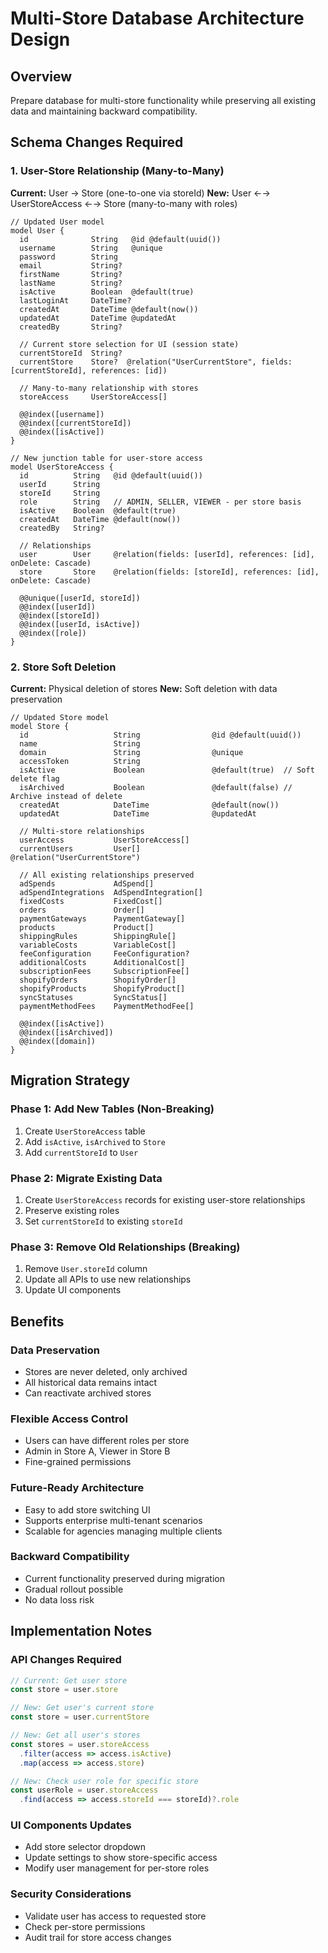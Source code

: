 # Multi-Store Database Architecture Design

## Overview
Prepare database for multi-store functionality while preserving all existing data and maintaining backward compatibility.

## Schema Changes Required

### 1. User-Store Relationship (Many-to-Many)

**Current:** User → Store (one-to-one via storeId)
**New:** User ←→ UserStoreAccess ←→ Store (many-to-many with roles)

```prisma
// Updated User model
model User {
  id              String   @id @default(uuid())
  username        String   @unique
  password        String
  email           String?
  firstName       String?
  lastName        String?
  isActive        Boolean  @default(true)
  lastLoginAt     DateTime?
  createdAt       DateTime @default(now())
  updatedAt       DateTime @updatedAt
  createdBy       String?
  
  // Current store selection for UI (session state)
  currentStoreId  String?
  currentStore    Store?  @relation("UserCurrentStore", fields: [currentStoreId], references: [id])
  
  // Many-to-many relationship with stores
  storeAccess     UserStoreAccess[]
  
  @@index([username])
  @@index([currentStoreId])
  @@index([isActive])
}

// New junction table for user-store access
model UserStoreAccess {
  id          String   @id @default(uuid())
  userId      String
  storeId     String
  role        String   // ADMIN, SELLER, VIEWER - per store basis
  isActive    Boolean  @default(true)
  createdAt   DateTime @default(now())
  createdBy   String?
  
  // Relationships
  user        User     @relation(fields: [userId], references: [id], onDelete: Cascade)
  store       Store    @relation(fields: [storeId], references: [id], onDelete: Cascade)
  
  @@unique([userId, storeId])
  @@index([userId])
  @@index([storeId])
  @@index([userId, isActive])
  @@index([role])
}
```

### 2. Store Soft Deletion

**Current:** Physical deletion of stores
**New:** Soft deletion with data preservation

```prisma
// Updated Store model
model Store {
  id                   String                @id @default(uuid())
  name                 String
  domain               String                @unique
  accessToken          String
  isActive             Boolean               @default(true)  // Soft delete flag
  isArchived           Boolean               @default(false) // Archive instead of delete
  createdAt            DateTime              @default(now())
  updatedAt            DateTime              @updatedAt
  
  // Multi-store relationships
  userAccess           UserStoreAccess[]
  currentUsers         User[]                @relation("UserCurrentStore")
  
  // All existing relationships preserved
  adSpends             AdSpend[]
  adSpendIntegrations  AdSpendIntegration[]
  fixedCosts           FixedCost[]
  orders               Order[]
  paymentGateways      PaymentGateway[]
  products             Product[]
  shippingRules        ShippingRule[]
  variableCosts        VariableCost[]
  feeConfiguration     FeeConfiguration?
  additionalCosts      AdditionalCost[]
  subscriptionFees     SubscriptionFee[]
  shopifyOrders        ShopifyOrder[]
  shopifyProducts      ShopifyProduct[]
  syncStatuses         SyncStatus[]
  paymentMethodFees    PaymentMethodFee[]
  
  @@index([isActive])
  @@index([isArchived])
  @@index([domain])
}
```

## Migration Strategy

### Phase 1: Add New Tables (Non-Breaking)
1. Create `UserStoreAccess` table
2. Add `isActive`, `isArchived` to `Store`
3. Add `currentStoreId` to `User`

### Phase 2: Migrate Existing Data
1. Create `UserStoreAccess` records for existing user-store relationships
2. Preserve existing roles
3. Set `currentStoreId` to existing `storeId`

### Phase 3: Remove Old Relationships (Breaking)
1. Remove `User.storeId` column
2. Update all APIs to use new relationships
3. Update UI components

## Benefits

### Data Preservation
- Stores are never deleted, only archived
- All historical data remains intact
- Can reactivate archived stores

### Flexible Access Control
- Users can have different roles per store
- Admin in Store A, Viewer in Store B
- Fine-grained permissions

### Future-Ready Architecture
- Easy to add store switching UI
- Supports enterprise multi-tenant scenarios
- Scalable for agencies managing multiple clients

### Backward Compatibility
- Current functionality preserved during migration
- Gradual rollout possible
- No data loss risk

## Implementation Notes

### API Changes Required
```typescript
// Current: Get user store
const store = user.store

// New: Get user's current store
const store = user.currentStore

// New: Get all user's stores
const stores = user.storeAccess
  .filter(access => access.isActive)
  .map(access => access.store)

// New: Check user role for specific store
const userRole = user.storeAccess
  .find(access => access.storeId === storeId)?.role
```

### UI Components Updates
- Add store selector dropdown
- Update settings to show store-specific access
- Modify user management for per-store roles

### Security Considerations
- Validate user has access to requested store
- Check per-store permissions
- Audit trail for store access changes 